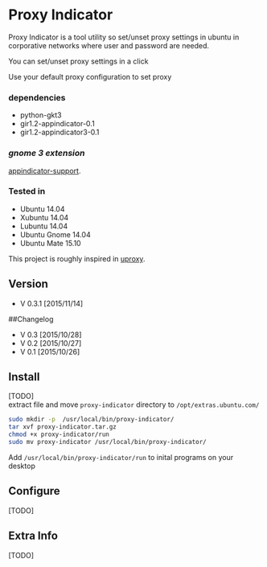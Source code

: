 # Proxy Indicator  

Proxy Indicator is a tool utility so set/unset proxy settings in ubuntu 
in corporative networks where user and password are needed. 
 
You can set/unset proxy settings in a click  

Use your default proxy configuration to set proxy

### dependencies 
* python-gkt3
* gir1.2-appindicator-0.1
* gir1.2-appindicator3-0.1


### *gnome 3 extension* 

[appindicator-support](https://extensions.gnome.org/extension/615/appindicator-support/).


### Tested in 
* Ubuntu 14.04
* Xubuntu 14.04
* Lubuntu 14.04
* Ubuntu Gnome 14.04
* Ubuntu Mate 15.10


This project is roughly inspired in 
[uproxy](https://code.google.com/p/ubproxy/).  

## Version  
* V 0.3.1 [2015/11/14]

##Changelog
* V 0.3 [2015/10/28]
* V 0.2 [2015/10/27]
* V 0.1 [2015/10/26]

## Install  
[TODO]  
extract file and move `proxy-indicator` directory to `/opt/extras.ubuntu.com/`

```sh
sudo mkdir -p  /usr/local/bin/proxy-indicator/
tar xvf proxy-indicator.tar.gz
chmod +x proxy-indicator/run
sudo mv proxy-indicator /usr/local/bin/proxy-indicator/
```

Add `/usr/local/bin/proxy-indicator/run` to inital programs on your desktop

## Configure    
[TODO]

## Extra Info  
[TODO]
